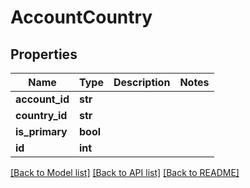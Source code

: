 # AccountCountry

## Properties
Name | Type | Description | Notes
------------ | ------------- | ------------- | -------------
**account_id** | **str** |  | 
**country_id** | **str** |  | 
**is_primary** | **bool** |  | 
**id** | **int** |  | 

[[Back to Model list]](../README.md#documentation-for-models) [[Back to API list]](../README.md#documentation-for-api-endpoints) [[Back to README]](../README.md)


